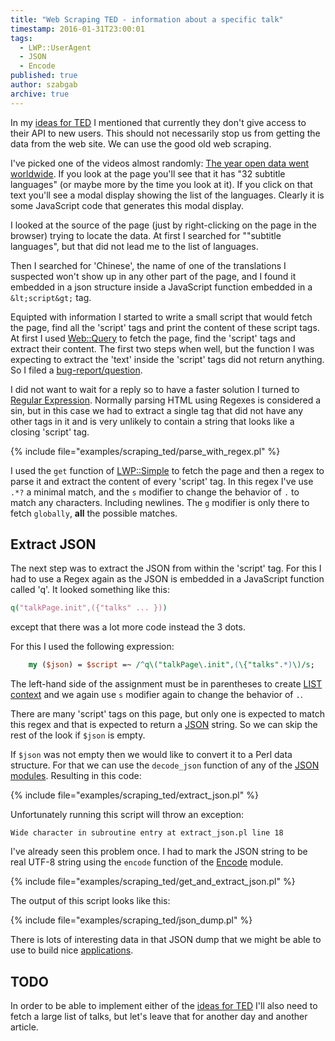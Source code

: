 ```yaml
---
title: "Web Scraping TED - information about a specific talk"
timestamp: 2016-01-31T23:00:01
tags:
  - LWP::UserAgent
  - JSON
  - Encode
published: true
author: szabgab
archive: true
---
```



In my [ideas for TED](http://code-maven.com/ted) I mentioned that currently they don't give access to their API to new users.
This should not necessarily stop us from getting the data from the web site. We can use the good old web scraping.


I've picked one of the videos almost randomly:
[The year open data went worldwide](http://www.ted.com/talks/tim_berners_lee_the_year_open_data_went_worldwide).
If you look at the page you'll see that it has "32 subtitle languages" (or maybe more by the time you look at it).
If you click on that text you'll see a modal display showing the list of the languages.
Clearly it is some JavaScript code that generates this modal display.

I looked at the source of the page (just by right-clicking on the page in the browser) trying to locate the data.
At first I searched for ""subtitle languages", but that did not lead me to the list of languages.

Then I searched for 'Chinese', the name of one of the translations I suspected won't show up in any other part of the page,
and I found it embedded in a json structure inside a JavaScript function embedded in a  `&lt;script&gt;` tag.

Equipted with information I started to write a small script that would fetch the page, find all the 'script' tags
and print the content of these script tags. At first I used [Web::Query](https://metacpan.org/pod/Web::Query)
to fetch the page, find the 'script' tags and extract their content. The first two steps when well, but the function I
was expecting to extract the 'text' inside the 'script' tags did not return anything. So I filed a
[bug-report/question](https://github.com/tokuhirom/Web-Query/issues/48).

I did not want to wait for a reply so to have a faster solution I turned to [Regular Expression](/regex-cheat-sheet).
Normally parsing HTML using Regexes is considered a sin, but in this case we had to extract a single tag that did not have any other tags in
it and is very unlikely to contain a string that looks like a closing 'script' tag.

{% include file="examples/scraping_ted/parse_with_regex.pl" %}

I used the `get` function of [LWP::Simple](https://metacpan.org/pod/LWP::Simple) to fetch the page and
then a regex to parse it and extract the content of every 'script' tag. In this regex I've use `.*?` a minimal
match, and the `s` modifier to change the behavior of `.` to match any characters. Including newlines.
The `g` modifier is only there to fetch `globally`, <b>all</b> the possible matches.

## Extract JSON

The next step was to extract the JSON from within the 'script' tag. For this I had to use a Regex again as
the JSON is embedded in a JavaScript function called 'q'. It looked something like this:

```perl
q("talkPage.init",({"talks" ... }))
```

except that there was a lot more code instead the 3 dots.

For this I used the following expression:

```perl
    my ($json) = $script =~ /^q\("talkPage\.init",(\{"talks".*)\)/s;
```

The left-hand side of the assignment must be in parentheses to create [LIST context](/scalar-and-list-context-in-perl)
and we again use `s` modifier again to change the behavior of `.`.

There are many 'script' tags on this page, but only one is expected to match this regex and that is expected to return a
[JSON](/json) string.
So we can skip the rest of the look if `$json` is empty.

If `$json` was not empty then we would like to convert it to a Perl data structure. For that we can use the
`decode_json` function of any of the [JSON modules](/json). Resulting in this code:

{% include file="examples/scraping_ted/extract_json.pl" %}

Unfortunately running this script will throw an exception:

`Wide character in subroutine entry at extract_json.pl line 18`

I've already seen this problem once. I had to mark the JSON string to be real UTF-8 string
using the `encode` function of the [Encode](https://metacpan.org/pod/Encode) module.

{% include file="examples/scraping_ted/get_and_extract_json.pl" %}

The output of this script looks like this:

{% include file="examples/scraping_ted/json_dump.pl" %}

There is lots of interesting data in that JSON dump that we might be able to use to build
nice [applications](http://code-maven.com/ted).


## TODO

In order to be able to implement either of the [ideas for TED](http://code-maven.com/ted)
I'll also need to fetch a large list of talks, but let's leave that for another day and another
article.



